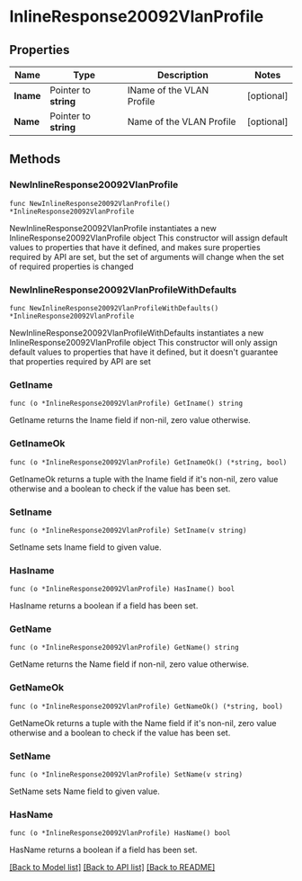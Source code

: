 # InlineResponse20092VlanProfile

## Properties

Name | Type | Description | Notes
------------ | ------------- | ------------- | -------------
**Iname** | Pointer to **string** | IName of the VLAN Profile | [optional] 
**Name** | Pointer to **string** | Name of the VLAN Profile | [optional] 

## Methods

### NewInlineResponse20092VlanProfile

`func NewInlineResponse20092VlanProfile() *InlineResponse20092VlanProfile`

NewInlineResponse20092VlanProfile instantiates a new InlineResponse20092VlanProfile object
This constructor will assign default values to properties that have it defined,
and makes sure properties required by API are set, but the set of arguments
will change when the set of required properties is changed

### NewInlineResponse20092VlanProfileWithDefaults

`func NewInlineResponse20092VlanProfileWithDefaults() *InlineResponse20092VlanProfile`

NewInlineResponse20092VlanProfileWithDefaults instantiates a new InlineResponse20092VlanProfile object
This constructor will only assign default values to properties that have it defined,
but it doesn't guarantee that properties required by API are set

### GetIname

`func (o *InlineResponse20092VlanProfile) GetIname() string`

GetIname returns the Iname field if non-nil, zero value otherwise.

### GetInameOk

`func (o *InlineResponse20092VlanProfile) GetInameOk() (*string, bool)`

GetInameOk returns a tuple with the Iname field if it's non-nil, zero value otherwise
and a boolean to check if the value has been set.

### SetIname

`func (o *InlineResponse20092VlanProfile) SetIname(v string)`

SetIname sets Iname field to given value.

### HasIname

`func (o *InlineResponse20092VlanProfile) HasIname() bool`

HasIname returns a boolean if a field has been set.

### GetName

`func (o *InlineResponse20092VlanProfile) GetName() string`

GetName returns the Name field if non-nil, zero value otherwise.

### GetNameOk

`func (o *InlineResponse20092VlanProfile) GetNameOk() (*string, bool)`

GetNameOk returns a tuple with the Name field if it's non-nil, zero value otherwise
and a boolean to check if the value has been set.

### SetName

`func (o *InlineResponse20092VlanProfile) SetName(v string)`

SetName sets Name field to given value.

### HasName

`func (o *InlineResponse20092VlanProfile) HasName() bool`

HasName returns a boolean if a field has been set.


[[Back to Model list]](../README.md#documentation-for-models) [[Back to API list]](../README.md#documentation-for-api-endpoints) [[Back to README]](../README.md)


